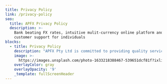 ```yaml
---
title: Privacy Policy
link: /privacy-policy
seo:
  title: APFX Privacy Policy
  description: >-
    Bank beating FX rates, intuitive mulit-currency online platform and superior
    customer support for individuals
blocks:
  - title: Privacy Policy
    description: "APFX Pty Ltd is committed to providing quality services to you and this policy outlines our ongoing obligations to you in respect of how we manage your Personal Information.\n\nWe have adopted the Australian Privacy Principles (APPs) contained in the Privacy Act 1988 (Cth) (the Privacy Act). The NPPs govern the way in which we collect, use, disclose, store, secure and dispose of your Personal Information.\n\nA copy of the Australian Privacy Principles may be obtained from the website of The Office of the Australian Information Commissioner at [www.aoic.gov.au](http://www.aoic.gov.au/)\n\n## What is Personal Information and why do we collect it?\n\nPersonal Information is information or an opinion that identifies an individual. Examples of Personal Information we collect include: names, addresses, email addresses, and phone numbers.\n\nThis Personal Information is obtained in many ways including by telephone, by email, via our website [www.apfx.com.au](http://www.apfx.com.au/), from your website, from social media and publications.\n\nWe collect your Personal Information for the primary purpose of providing our services to you, providing information to our clients and marketing. We may also use your Personal Information for secondary purposes closely related to the primary purpose, in circumstances where you would reasonably expect such use or disclosure. You may unsubscribe from our mailing/marketing lists at any time by contacting us in writing.\n\nWhen we collect Personal Information we will, where appropriate and where possible, explain to you why we are collecting the information and how we plan to use it.\n\n## Sensitive Information\n\nSensitive information is defined in the Privacy Act to include information or opinion about such things as an individual's racial or ethnic origin, political opinions, membership of a political association, religious or philosophical beliefs, membership of a trade union or other professional body, criminal record or health information.\n\nSensitive information will be used by us only:\n\n•\_\_\_\_\_\_\_\_\_\_ For the primary purpose for which it was obtained\n\n•\_\_\_\_\_\_\_\_\_\_ For a secondary purpose that is directly related to the primary purpose\n\n•\_\_\_\_\_\_\_\_\_\_ With your consent; or where required or authorised by law.Disclosure of Personal Information\n\nYour Personal Information may be disclosed in a number of circumstances including the following:\n\n•\_\_\_\_\_\_\_\_\_\_ Third parties where you consent to the use or disclosure; and\n\n•\_\_\_\_\_\_\_\_\_\_ Where required or authorised by law.\n\n## Security of Personal Information\n\nYour Personal Information is stored in a manner that reasonably protects it from misuse and loss and from unauthorized access, modification or disclosure.\n\nWhen your Personal Information is no longer needed for the purpose for which it was obtained, we will take reasonable steps to destroy or permanently de-identify your Personal Information. However, most of the Personal Information is or will be stored in client files which will be kept by us for a minimum of 7 years.\n\n## Access to your Personal Information\n\nYou may access the Personal Information we hold about you and to update and/or correct it, subject to certain exceptions. If you wish to access your Personal Information, please contact us in writing.\n\nAPFX will not charge any fee for your access request, but may charge an administrative fee for providing a copy of your Personal Information.\n\nIn order to protect your Personal Information we may require identification from you before releasing the requested information.\n\n## Maintaining the Quality of your Personal Information\n\nIt is an important to us that your Personal Information is up to date. We\_ will\_ take reasonable steps to make sure that your Personal Information is accurate, complete and up-to-date. If you find that the information we have is not up to date or is inaccurate, please advise us as soon as practicable so we can update our records and ensure we can continue to provide quality services to you.\n\n## Policy Updates\n\nThis Policy may change from time to time and is available on our website.\n\n## Privacy Policy Complaints and Enquiries\n\nIf you have any queries or complaints about our Privacy Policy please contact us at:\n\n[info@apfx.com.au](mailto:info@apfx.com.au)\n\nAPFX Pty Ltd\n\nLevel 29, Chifley Tower, Chifley Square, Sydney, 2000\n\n\\+61 2 9216 9027"
    image: >-
      https://images.unsplash.com/photo-1633218388467-539651dcf81f?ixlib=rb-1.2.1&ixid=MnwxMjA3fDB8MHxwaG90by1wYWdlfHx8fGVufDB8fHx8&auto=format&fit=crop&w=2832&q=80
    overlayColor: gray
    overlayOpacity: '9'
    _template: fullScreenHeader
---
```


